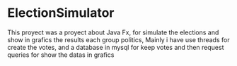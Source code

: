 # ElectionSimulator

This proyect was a proyect about Java Fx, for simulate the elections and show in grafics the results each group politics, 
Mainly i have use threads for create the votes, and a database in mysql for keep votes and then request queries for show the datas in grafics
